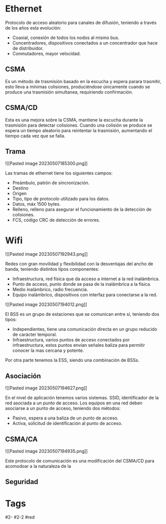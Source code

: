# Ethernet
Protocolo de acceso aleatorio para canales de difusión, teniendo a través de los años esta evolución:
- Coaxial, conexión de todos los nodos al mismo bus.
- Concentradores, dispositivos conectados a un concentrador que hace de distribuidor.
- Conmutadores, mayor velocidad.

## CSMA
Es un método de trasmisión basado en la escucha y espera parara trasmitir, esto lleva a mínimas colisiones, produciéndose únicamente cuando se produce una trasmisión simultanea, requiriendo confirmación.
## CSMA/CD
Esta es una mejora sobre la CSMA, mantiene la escucha durante la trasmisión para detectar colisiones. Cuando una colisión se produce se espera un tiempo aleatorio para reintentar la trasmisión, aumentando el tiempo cada vez que se falla.
## Trama

![[Pasted image 20230507185300.png]]

Las tramas de ethernet tiene los siguientes campos:
- Preámbulo, patrón de sincronización.
- Destino
- Origen
- Tipo, tipo de protocolo utilizado para los datos.
- Datos, máx 1500 bytes.
- Relleno, relleno para asegurar el funcionamiento de la detección de colisiones.
- FCS, código CRC de detección de errores.

# Wifi

![[Pasted image 20230507192943.png]]

Redes con gran movilidad y flexibilidad con la desventajas del ancho de banda, teniendo distintos tipos componentes:
- Infraestructura, red física que da acceso a internet a la red inalámbrica.
- Punto de acceso, punto donde se pasa de la inalámbrica a la física.
- Medio inalámbrico, radio frecuencia.
- Equipo inalámbrico, dispositivos con interfaz para conectarse a la red.

![[Pasted image 20230507194012.png]]

El BSS es un grupo de estaciones que se comunican entre sí, teniendo dos tipos:
- Independientes, tiene una comunicación directa en un grupo reducido de carácter temporal.
- Infraestructura, varios puntos de acceso conectados por infraestructura, estos puntos envían señales baliza para permitir conocer la mas cercana y potente.

Por otra parte tenemos la ESS, siendo una combinación de BSSs.
## Asociación

![[Pasted image 20230507194627.png]]

En el nivel de aplicación tenemos varios sistemas.
SSID, identificador de la red asociada a un punto de acceso.
Los equipos en una red deben asociarse a un punto de acceso, teniendo dos métodos:
- Pasivo, espera a una baliza de un punto de acceso.
- Activa, solicitud de identificación al punto de acceso.

## CSMA/CA

![[Pasted image 20230507194935.png]]

Este protocolo de comunicación es una modificación del CSMA/CD para acomodoar a la naturaleza de la 
## Seguridad
# Tags
#2- 
#2-2 
#red 